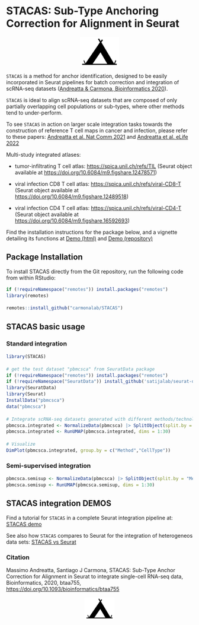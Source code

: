 # STACAS: Sub-Type Anchoring Correction for Alignment in Seurat

<p align="center">
  <img height="80" src="docs/white.sq.png">
</p>

`STACAS` is a method for anchor identification, designed to be easily incorporated in Seurat pipelines for batch correction and integration of scRNA-seq datasets ([Andreatta & Carmona, Bioinformatics 2020](http://dx.doi.org/10.1093/bioinformatics/btaa755)).

`STACAS` is ideal to align scRNA-seq datasets that are composed of only partially overlapping cell populations or sub-types, where other methods tend to under-perform.

To see `STACAS` in action on larger scale integration tasks towards the construction of reference T cell maps in cancer and infection, please refer to these papers: [Andreatta et al. Nat Comm 2021](https://www.nature.com/articles/s41467-021-23324-4) and [Andreatta et al. eLife 2022](https://elifesciences.org/articles/76339)

Multi-study integrated atlases:

* tumor-infiltrating T cell atlas: https://spica.unil.ch/refs/TIL (Seurat object available at https://doi.org/10.6084/m9.figshare.12478571)

* viral infection CD8 T cell atlas: https://spica.unil.ch/refs/viral-CD8-T (Seurat object available at https://doi.org/10.6084/m9.figshare.12489518)

* viral infection CD4 T cell atlas: https://spica.unil.ch/refs/viral-CD4-T (Seurat object available at https://doi.org/10.6084/m9.figshare.16592693)


Find the installation instructions for the package below, and a vignette detailing its functions at [Demo (html)](https://carmonalab.github.io/STACAS.demo/STACAS.demo.html) and [Demo (repository)](https://github.com/carmonalab/STACAS.demo)


## Package Installation

To install STACAS directly from the Git repository, run the following code from within RStudio:

```r
if (!requireNamespace("remotes")) install.packages("remotes")
library(remotes)

remotes::install_github("carmonalab/STACAS")
```

## STACAS basic usage
### Standard integration
```r
library(STACAS)

# get the test dataset "pbmcsca" from SeuratData package
if (!requireNamespace("remotes")) install.packages("remotes")
if (!requireNamespace("SeuratData")) install_github('satijalab/seurat-data')
library(SeuratData)
library(Seurat)
InstallData("pbmcsca")
data("pbmcsca")

# Integrate scRNA-seq datasets generated with different methods/technologies
pbmcsca.integrated <- NormalizeData(pbmcsca) |> SplitObject(split.by = "Method") |> Run.STACAS()
pbmcsca.integrated <- RunUMAP(pbmcsca.integrated, dims = 1:30) 

# Visualize
DimPlot(pbmcsca.integrated, group.by = c("Method","CellType")) 
```

### Semi-supervised integration

```r
pbmcsca.semisup <- NormalizeData(pbmcsca) |> SplitObject(split.by = "Method") |> Run.STACAS(cell.labels = "CellType")
pbmcsca.semisup <- RunUMAP(pbmcsca.semisup, dims = 1:30) 

```

## STACAS integration DEMOS

Find a tutorial for `STACAS` in a complete Seurat integration pipeline at: [STACAS demo](https://carmonalab.github.io/STACAS.demo/STACAS.demo.html)

See also how `STACAS` compares to Seurat for the integration of heterogeneos data sets: [STACAS vs Seurat](https://carmonalab.github.io/STACAS.demo/Tcell.demo.html)


### Citation

Massimo Andreatta, Santiago J Carmona, STACAS: Sub-Type Anchor Correction for Alignment in Seurat to integrate single-cell RNA-seq data, Bioinformatics, 2020, btaa755, https://doi.org/10.1093/bioinformatics/btaa755

<p align="center">
  <img height="60" src="docs/white.sq.png">
</p>
